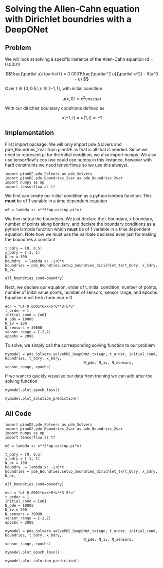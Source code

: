 # Solving the Allen-Cahn equation with Dirichlet boundries with a DeepONet

## Problem
We will look at solving a specific instance of the Allen-Cahn equation (d = 0.0001)

$$\frac{\partial u}{\partial t} = 0.0001\frac{\partial^2 u}{\partial x^2} - 5(u^3 - u) $$

Over $t\in[0,0.5], x\in[-1,1]$, with initial condition

$$u(x, 0) = x^2\cos(\pi x)$$

With our dirichlet boundary conditions defined as

$$u(-1, t) = u(1, t) = -1$$

## Implementation

First import package. We will only import pde_Solvers and pde_Boundries_2var from pinnDE as that is all that is needed. Since we need to represent pi for the initial condition, we also import numpy. We also use tensorflow's cos (we could use numpy in this instance, however with hard constraints we need tensorflows so we use this always).

    import pinnDE.pde_Solvers as pde_Solvers
    import pinnDE.pde_Boundries_2var as pde_Boundries_2var
    import numpy as np
    import tensorflow as tf

We first can create our initial condition as a python lambda function. This **must** be of 1 variable in a time dependent equation

    u0 = lambda x: x**2*np.cos(np.pi*x)

We then setup the boundries. We just declare the t boundary, x boundary, number of points along bondary, and declare the 
boundary conditions as a python lambda function which **must** be of 1 variable in a time dependent equation. Note
how we must use the vairbale declared even just for making the boundries a constant

    t_bdry = [0, 0.5]
    x_bdry = [-1, 1]
    N_bc = 100
    boundry  = lambda x: -1+0*x 
    boundries = pde_Boundries.setup_boundries_dirichlet_tx(t_bdry, x_bdry, N_bc, 
                                                        all_boundries_cond=boundry)

Next, we declare our equation, order of t, initial condition, number of points, number of inital value points, 
number of sensors, sensor range, and epochs. Equation must be in form eqn = 0

    eqn = "ut-0.0001*uxx+5*u**3-5*u"
    t_order = 1
    initial_cond = [u0]
    N_pde = 10000
    N_iv = 200
    N_sensors = 30000
    sensor_range = [-2,2]
    epochs = 2000

To solve, we simply call the corresponding solving function to our problem

    mymodel = pde_Solvers.solvePDE_DeepONet_tx(eqn, t_order, initial_cond, boundries, t_bdry, x_bdry, 
                                        N_pde, N_iv, N_sensors, sensor_range, epochs)

If we want to quickly vizualize our data from training we can add after the solving function

    mymodel.plot_epoch_loss()

    mymodel.plot_solution_prediction()

## All Code

    import pinnDE.pde_Solvers as pde_Solvers
    import pinnDE.pde_Boundries_2var as pde_Boundries_2var
    import numpy as np
    import tensorflow as tf

    u0 = lambda x: x**2*np.cos(np.pi*x)

    t_bdry = [0, 0.5]
    x_bdry = [-1, 1]
    N_bc = 100
    boundry  = lambda x: -1+0*x 
    boundries = pde_Boundries.setup_boundries_dirichlet_tx(t_bdry, x_bdry, N_bc, 
                                                        all_boundries_cond=boundry)

    eqn = "ut-0.0001*uxx+5*u**3-5*u"
    t_order = 1
    initial_cond = [u0]
    N_pde = 10000
    N_iv = 200
    N_sensors = 30000
    sensor_range = [-2,2]
    epochs = 2000

    mymodel = pde_Solvers.solvePDE_DeepONet_tx(eqn, t_order, initial_cond, boundries, t_bdry, x_bdry, 
                                        N_pde, N_iv, N_sensors, sensor_range, epochs)

    mymodel.plot_epoch_loss()

    mymodel.plot_solution_prediction()